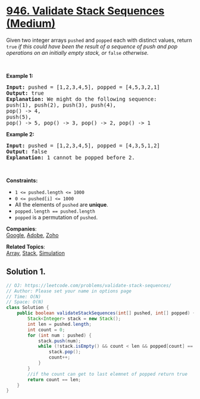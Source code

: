 # [946. Validate Stack Sequences (Medium)](https://leetcode.com/problems/validate-stack-sequences/)

<p>Given two integer arrays <code>pushed</code> and <code>popped</code> each with distinct values, return <code>true</code><em> if this could have been the result of a sequence of push and pop operations on an initially empty stack, or </em><code>false</code><em> otherwise.</em></p>

<p>&nbsp;</p>
<p><strong>Example 1:</strong></p>

<pre><strong>Input:</strong> pushed = [1,2,3,4,5], popped = [4,5,3,2,1]
<strong>Output:</strong> true
<strong>Explanation:</strong> We might do the following sequence:
push(1), push(2), push(3), push(4),
pop() -&gt; 4,
push(5),
pop() -&gt; 5, pop() -&gt; 3, pop() -&gt; 2, pop() -&gt; 1
</pre>

<p><strong>Example 2:</strong></p>

<pre><strong>Input:</strong> pushed = [1,2,3,4,5], popped = [4,3,5,1,2]
<strong>Output:</strong> false
<strong>Explanation:</strong> 1 cannot be popped before 2.
</pre>

<p>&nbsp;</p>
<p><strong>Constraints:</strong></p>

<ul>
	<li><code>1 &lt;= pushed.length &lt;= 1000</code></li>
	<li><code>0 &lt;= pushed[i] &lt;= 1000</code></li>
	<li>All the elements of <code>pushed</code> are <strong>unique</strong>.</li>
	<li><code>popped.length == pushed.length</code></li>
	<li><code>popped</code> is a permutation of <code>pushed</code>.</li>
</ul>

**Companies**:  
[Google](https://leetcode.com/company/google), [Adobe](https://leetcode.com/company/adobe), [Zoho](https://leetcode.com/company/zoho)

**Related Topics**:  
[Array](https://leetcode.com/tag/array/), [Stack](https://leetcode.com/tag/stack/), [Simulation](https://leetcode.com/tag/simulation/)

## Solution 1.

```java
// OJ: https://leetcode.com/problems/validate-stack-sequences/
// Author: Please set your name in options page
// Time: O(N)
// Space: O(N)
class Solution {
    public boolean validateStackSequences(int[] pushed, int[] popped) {
        Stack<Integer> stack = new Stack();
        int len = pushed.length;
        int count = 0;
        for (int num : pushed) {
            stack.push(num);
            while (!stack.isEmpty() && count < len && popped[count] == stack.peek()) {
                stack.pop();
                count++;
            }
        }
        //if the count can get to last elemnet of popped return true
        return count == len;
    }
}

```
